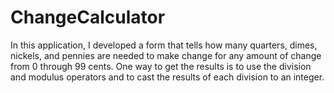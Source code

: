 # ChangeCalculator

In this application, I developed a form that tells how many quarters, dimes, nickels, and pennies are needed to make
change for any amount of change from 0 through 99 cents. One way to get the results is to use the division and 
modulus operators and to cast the results of each division to an integer.
